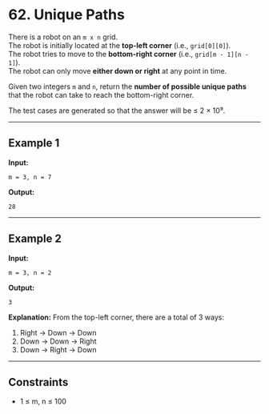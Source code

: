 
# 62. Unique Paths

There is a robot on an `m x n` grid.  
The robot is initially located at the **top-left corner** (i.e., `grid[0][0]`).  
The robot tries to move to the **bottom-right corner** (i.e., `grid[m - 1][n - 1]`).  
The robot can only move **either down or right** at any point in time.

Given two integers `m` and `n`, return the **number of possible unique paths** that the robot can take to reach the bottom-right corner.

The test cases are generated so that the answer will be ≤ 2 × 10⁹.

---

## Example 1

**Input:**
```
m = 3, n = 7
```

**Output:**
```
28
```

---

## Example 2

**Input:**
```
m = 3, n = 2
```

**Output:**
```
3
```

**Explanation:**
From the top-left corner, there are a total of 3 ways:
1. Right → Down → Down  
2. Down → Down → Right  
3. Down → Right → Down

---

## Constraints

- 1 ≤ m, n ≤ 100

